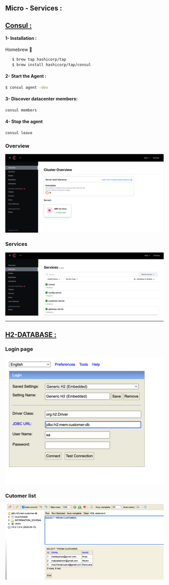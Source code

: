 ## Micro - Services : 

## <ins> Consul : </ins>
#### 1- Installation : 
Homebrew 
```bash
   $ brew tap hashicorp/tap
   $ brew install hashicorp/tap/consul
```
#### 2- Start the Agent : 
```bash
$ consul agent -dev
```
#### 3- Discover datacenter members:
```bash
consul members
```
#### 4- Stop the agent

```bash
consul leave
```

### Overview
<img src="img/consul.png">

### Services
<img src="img/img.png">

---
## <ins> H2-DATABASE : </ins>
### Login page
<img src="img/h2-console-login.png">

### Cutomer list
<img src="img/h2-console.png">